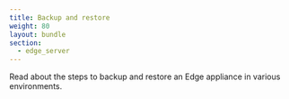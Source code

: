 ```yaml
---
title: Backup and restore
weight: 80
layout: bundle
section:
  - edge_server
---
```


Read about the steps to backup and restore an Edge appliance in various environments.
